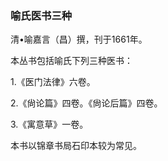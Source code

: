 ### 喻氏医书三种

清•喻嘉言（昌）撰，刊于1661年。

本丛书包括喻氏下列三种医书：

1.《医门法律》六卷。

2.《尙论篇》四卷。《尙论后篇》四卷。

3.《寓意草》一卷。

本书以锦章书局石印本较为常见。
